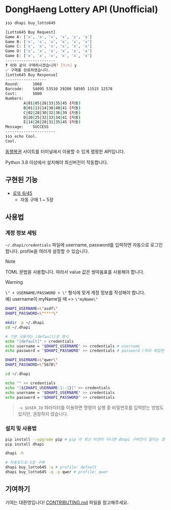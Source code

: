# DongHaeng Lottery API (Unofficial)

```sh
❯❯❯ dhapi buy_lotto645

[Lotto645 Buy Request]
Game A: ['x', 'x', 'x', 'x', 'x', 'x']
Game B: ['x', 'x', 'x', 'x', 'x', 'x']
Game C: ['x', 'x', 'x', 'x', 'x', 'x']
Game D: ['x', 'x', 'x', 'x', 'x', 'x']
Game E: ['x', 'x', 'x', 'x', 'x', 'x']
----------------------
❓ 위와 같이 구매하시겠습니까? [Y/n] y
✅ 구매를 완료하였습니다.
[Lotto645 Buy Response]
------------------
Round:		1068
Barcode:	54095 53510 29208 58505 11515 12578
Cost:		5000
Numbers:
		A|01|05|28|33|35|45 (자동)
		B|01|13|14|38|40|41 (자동)
		C|02|28|30|32|36|39 (자동)
		D|20|25|32|33|34|41 (자동)
		E|14|26|28|31|35|45 (자동)
Message:	SUCCESS
----------------------
❯❯❯ echo Cool.
Cool.
```

[동행복권](https://dhlottery.co.kr/) 사이트를 터미널에서 이용할 수 있게 랩핑한 API입니다.

Python 3.8 이상에서 설치해야 최신버전이 작동합니다.

## 구현된 기능

- [로또 6/45](https://dhlottery.co.kr/gameInfo.do?method=gameMethod&wiselog=H_B_1_1)
  - 자동 구매 1 ~ 5장

## 사용법

### 계정 정보 세팅

`~/.dhapi/credentials` 파일에 username, password를 입력하면 자동으로 로그인합니다.
profile을 여러개 설정할 수 있습니다.

> [!NOTE]
> TOML 문법을 사용합니다. 따라서 value 값은 쌍따옴표를 사용해야 합니다.

> [!WARNING]
> `\" + USERNAME/PASSWORD + \"` 형식에 맞게 계정 정보를 작성해야 합니다. <br>
> 예) username이 myName일 때 => `\"myName\"`

```sh
DHAPI_USERNAME=\"asdf\"
DHAPI_PASSWORD=\"****\"

mkdir -p ~/.dhapi
cd ~/.dhapi

# 기본 사용자는 [default]로 명시
echo "[default]" > credentials
echo username = "$DHAPI_USERNAME" >> credentials # username
echo password = "$DHAPI_PASSWORD" >> credentials # password (미리 복잡한 난수로 변경하시길 권장합니다)
```
```sh
DHAPI_USERNAME=\"qwer\"
DHAPI_PASSWORD=\"5678\"

cd ~/.dhapi

echo "" >> credentials
echo "[${DHAPI_USERNAME:1:-1}]" >> credentials
echo username = "$DHAPI_USERNAME" >> credentials
echo password = "$DHAPI_PASSWORD" >> credentials
```


> `-u $USER_ID` 파라미터를 이용하면 명령어 실행 중 비밀번호를 입력받는 방법도 있지만, 권장하지 않습니다.

### 설치 밎 사용법

```sh
pip install --upgrade pip # pip 가 최신 버전이 아니면 dhapi 구버전이 깔리는 경우가 있습니다
pip install dhapi

dhapi -h

# 자동모드로 5장 구매
dhapi buy_lotto645 -q # profile: default
dhapi buy_lotto645 -q -p qwer # profile: qwer
```

## 기여하기

기여는 대환영입니다! [CONTRIBUTING.md](/docs/CONTRIBUTING.md) 파일을 참고해주세요.
